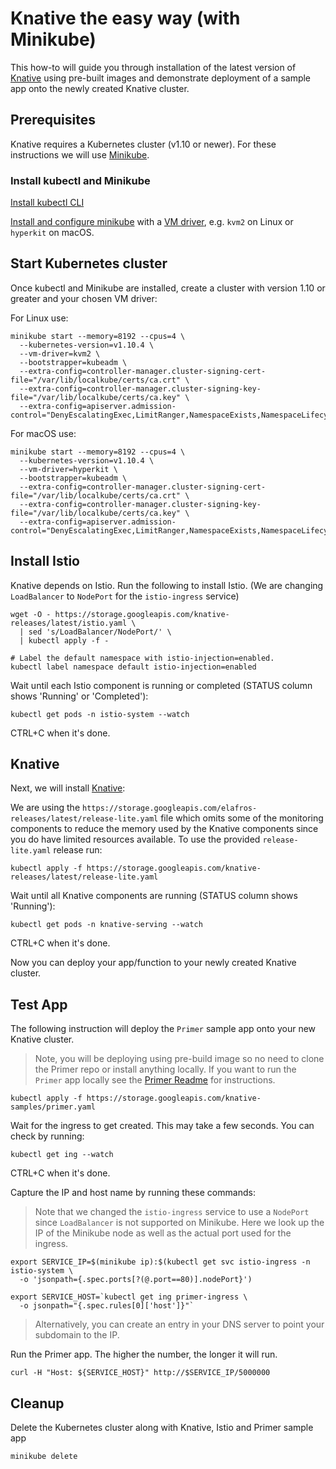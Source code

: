 # Knative the easy way (with Minikube)

This how-to will guide you through installation of the latest version of [Knative](https://github.com/knative/serving) using pre-built images and demonstrate deployment of a sample app onto the newly created Knative cluster.

## Prerequisites

Knative requires a Kubernetes cluster (v1.10 or newer). For these instructions we will use [Minikube](https://github.com/kubernetes/minikube).

### Install kubectl and Minikube

[Install kubectl CLI](https://kubernetes.io/docs/tasks/tools/install-kubectl/#install-kubectl)

[Install and configure minikube](https://github.com/kubernetes/minikube#installation) with a [VM driver](https://github.com/kubernetes/minikube#requirements), e.g. `kvm2` on Linux or `hyperkit` on macOS.

## Start Kubernetes cluster

Once kubectl and  Minikube are installed, create a cluster with version 1.10 or greater and your chosen VM driver:

For Linux use:

```shell
minikube start --memory=8192 --cpus=4 \
  --kubernetes-version=v1.10.4 \
  --vm-driver=kvm2 \
  --bootstrapper=kubeadm \
  --extra-config=controller-manager.cluster-signing-cert-file="/var/lib/localkube/certs/ca.crt" \
  --extra-config=controller-manager.cluster-signing-key-file="/var/lib/localkube/certs/ca.key" \
  --extra-config=apiserver.admission-control="DenyEscalatingExec,LimitRanger,NamespaceExists,NamespaceLifecycle,ResourceQuota,ServiceAccount,DefaultStorageClass,MutatingAdmissionWebhook"
```

For macOS use:

```shell
minikube start --memory=8192 --cpus=4 \
  --kubernetes-version=v1.10.4 \
  --vm-driver=hyperkit \
  --bootstrapper=kubeadm \
  --extra-config=controller-manager.cluster-signing-cert-file="/var/lib/localkube/certs/ca.crt" \
  --extra-config=controller-manager.cluster-signing-key-file="/var/lib/localkube/certs/ca.key" \
  --extra-config=apiserver.admission-control="DenyEscalatingExec,LimitRanger,NamespaceExists,NamespaceLifecycle,ResourceQuota,ServiceAccount,DefaultStorageClass,MutatingAdmissionWebhook"
```

## Install Istio

Knative depends on Istio. Run the following to install Istio. (We are changing `LoadBalancer` to `NodePort` for the `istio-ingress` service)

```shell
wget -O - https://storage.googleapis.com/knative-releases/latest/istio.yaml \
  | sed 's/LoadBalancer/NodePort/' \
  | kubectl apply -f -

# Label the default namespace with istio-injection=enabled.
kubectl label namespace default istio-injection=enabled
```

Wait until each Istio component is running or completed (STATUS column shows 'Running' or 'Completed'):

```shell
kubectl get pods -n istio-system --watch
```

CTRL+C when it's done.

## Knative

Next, we will install [Knative](https://github.com/knative/serving):

We are using the `https://storage.googleapis.com/elafros-releases/latest/release-lite.yaml` file which omits some of the monitoring components to reduce the memory used by the Knative components since you do have limited resources available. To use the provided `release-lite.yaml` release run:

```shell
kubectl apply -f https://storage.googleapis.com/knative-releases/latest/release-lite.yaml
```

Wait until all Knative components are running (STATUS column shows 'Running'):

```shell
kubectl get pods -n knative-serving --watch
```

CTRL+C when it's done.

Now you can deploy your app/function to your newly created Knative cluster.

## Test App

The following instruction will deploy the `Primer` sample app onto your new Knative cluster.

> Note, you will be deploying using pre-build image so no need to clone the Primer repo or install anything locally. If you want to run the `Primer` app locally see the [Primer Readme](https://github.com/mchmarny/primer) for instructions.

```shell
kubectl apply -f https://storage.googleapis.com/knative-samples/primer.yaml
```

Wait for the ingress to get created. This may take a few seconds. You can check by running:

```shell
kubectl get ing --watch
```

CTRL+C when it's done.

Capture the IP and host name by running these commands:

> Note that we changed the `istio-ingress` service to use a `NodePort` since `LoadBalancer` is not supported on Minikube. Here we look up the IP of the Minikube node as well as the actual port used for the ingress.

```shell
export SERVICE_IP=$(minikube ip):$(kubectl get svc istio-ingress -n istio-system \
  -o 'jsonpath={.spec.ports[?(@.port==80)].nodePort}')

export SERVICE_HOST=`kubectl get ing primer-ingress \
  -o jsonpath="{.spec.rules[0]['host']}"`
```

> Alternatively, you can create an entry in your DNS server to point your subdomain to the IP.

Run the Primer app. The higher the number, the longer it will run.

```shell
curl -H "Host: ${SERVICE_HOST}" http://$SERVICE_IP/5000000
```

## Cleanup

Delete the Kubernetes cluster along with Knative, Istio and Primer sample app

```shell
minikube delete
```